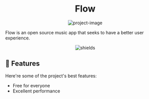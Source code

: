 <h1 align="center" id="title">Flow</h1>

<p align="center"><img src="https://socialify.git.ci/Glazzier/Flow/image?font=Source%20Code%20Pro&amp;forks=1&amp;issues=1&amp;language=1&amp;name=1&amp;owner=1&amp;pattern=Solid&amp;pulls=1&amp;stargazers=1&amp;theme=Auto" alt="project-image"></p>

<p id="description">Flow is an open source music app that seeks to have a better user experience.</p>

<p align="center"><img src="https://img.shields.io/github/languages/code-size/Glazzier/Flow" alt="shields"></p>
  
  
<h2>🧐 Features</h2>

Here're some of the project's best features:

*   Free for everyone
*   Excellent performance
